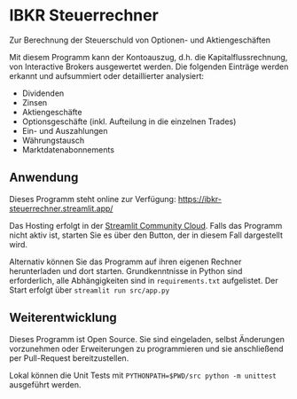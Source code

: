 # IBKR Steuerrechner
Zur Berechnung der Steuerschuld von Optionen- und Aktiengeschäften

Mit diesem Programm kann der Kontoauszug, d.h. die Kapitalflussrechnung, von Interactive Brokers ausgewertet werden. Die folgenden Einträge werden erkannt und aufsummiert oder detaillierter analysiert:
- Dividenden
- Zinsen
- Aktiengeschäfte
- Optionsgeschäfte (inkl. Aufteilung in die einzelnen Trades)
- Ein- und Auszahlungen
- Währungstausch
- Marktdatenabonnements

## Anwendung

Dieses Programm steht online zur Verfügung: https://ibkr-steuerrechner.streamlit.app/

Das Hosting erfolgt in der [Streamlit Community Cloud](https://streamlit.io/cloud). Falls das Programm nicht aktiv ist, starten Sie es über den Button, der in diesem Fall dargestellt wird.

Alternativ können Sie das Programm auf ihren eigenen Rechner herunterladen und dort starten. Grundkenntnisse in Python sind erforderlich, alle Abhängigkeiten sind in `requirements.txt` aufgelistet. Der Start erfolgt über `streamlit run src/app.py`

## Weiterentwicklung

Dieses Programm ist Open Source. Sie sind eingeladen, selbst Änderungen vorzunehmen oder Erweiterungen zu programmieren und sie anschließend per Pull-Request bereitzustellen.

Lokal können die Unit Tests mit `PYTHONPATH=$PWD/src python -m unittest` ausgeführt werden.
